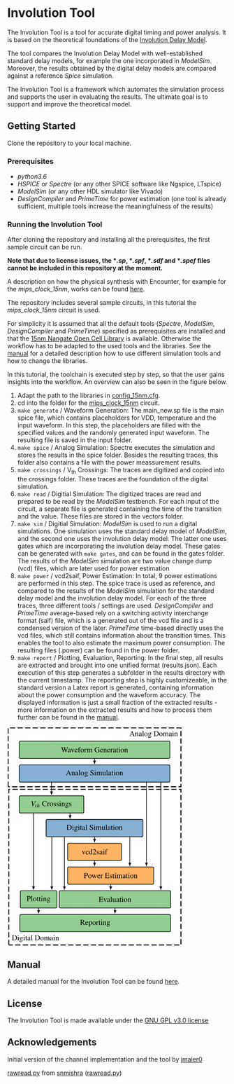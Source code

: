 # Involution Tool

The Involution Tool is a tool for accurate digital timing and power analysis. 
It is based on the theoretical foundations of the [Involution Delay Model](https://ieeexplore.ieee.org/document/7092619).

The tool compares the Involution Delay Model with well-established standard delay models, for example the one incorporated in *ModelSim*. Moreover, the results obtained by the digital delay models are compared against a reference *Spice* simulation.

The Involution Tool is a framework which automates the simulation process and supports the user in evaluating the results. 
The ultimate goal is to support and improve the theoretical model.

## Getting Started

Clone the repository to your local machine.

### Prerequisites
* *python3.6*
* *HSPICE* or *Spectre* (or any other SPICE software like Ngspice, LTspice)
* *ModelSim* (or any other HDL simulator like Vivado)
* *DesignCompiler* and *PrimeTime* for power estimation (one tool is already sufficient, multiple tools increase the meaningfulness of the results)

### Running the Involution Tool

After cloning the repository and installing all the prerequisites, the first sample circuit can be run.

__Note that due to license issues, the **.sp*, **.spf*, **.sdf* and **.spef* files cannot be included in this repository at the moment.__

A description on how the physical synthesis with Encounter, for example for the *mips_clock_15nm*, works can be found [here](https://paginas.fe.up.pt/~jcf/ensino/disciplinas/mieec/pcvlsi/2015-16/tut_encounter/tut_encounter.html).

The repository includes several sample circuits, in this tutorial the *mips_clock_15nm* circuit is used.

For simplicity it is assumed that all the default tools (*Spectre*, *ModelSim*, *DesignCompiler* and *PrimeTime*) specified as prerequisites are installed and that the [15nm Nangate Open Cell Library](https://www.researchgate.net/publication/274254091_Open_Cell_Library_in_15nm_FreePDK_Technology) is available. 
Otherwise the workflow has to be adapted to the used tools and the libraries. See the [manual](manual/manual.pdf) for a detailed description how to use different simulation tools and how to change the libraries.

In this tutorial, the toolchain is executed step by step, so that the user gains insights into the workflow. An overview can also be seen in the figure below. 

1. Adapt the path to the libraries in [config_15nm.cfg](circuits/config_15nm.cfg).
2. cd into the folder for the [mips_clock_15nm](circuits/mips_clock_15nm/) circuit.
3. `make generate` / Waveform Generation: The main\_new.sp file is the main spice file, which contains placeholders for VDD, temperature and the input waveform. In this step, the placeholders are filled with the specified values and the randomly generated input waveform. The resulting file is saved in the input folder.
4. `make spice` / Analog Simulation: Spectre executes the simulation and stores the results in the spice folder. Besides the resulting traces, this folder also contains a file with the power meassurement results.
5. `make crossings` / V<sub>th</sub> Crossings: The traces are digitized and copied into the crossings folder. These traces are the foundation of the digital simulation.
6. `make read` / Digitial Simulation: The digitized traces are read and prepared to be read by the *ModelSim* testbench. For each input of the circuit, a separate file is generated containing the time of the transition and the value. These files are stored in the vectors folder.
7. `make sim` / Digitial Simulation: *ModelSim* is used to run a digital simulations. One simulation uses the standard delay model of *ModelSim*, and the second one uses the involution delay model. The latter one uses gates which are incorporating the involution delay model. These gates can be generated with `make gates`, and can be found in the gates folder. The results of the *ModelSim* simulation are two value change dump (vcd) files, which are later used for power estimation
8. `make power` / vcd2saif, Power Estimation: In total, 9 power estimations are performed in this step. The spice trace is used as reference, and compared to the results of the *ModelSim* simulation for the standard delay model and the involution delay model. For each of the three traces, three different tools / settings are used. *DesignCompiler* and *PrimeTime* average-based rely on a switching activity interchange format (saif) file, which is a generated out of the vcd file and is a condensed version of the later. *PrimeTime* time-based directly uses the vcd files, which still contains information about the transition times. This enables the tool to also estimate the maximum power consumption.  The resulting files (.power) can be found in the power folder.
9. `make report` / Plotting, Evaluation, Reporting: In the final step, all results are extracted and brought into one unified format (results.json). Each execution of this step generates a subfolder in the results directory with the current timestamp. The reporting step is highly customizeable, in the standard version a Latex report is generated, containing information about the power consumption and the waveform accuracy. The displayed information is just a small fraction of the extracted results - more information on the extracted results and how to process them further can be found in the [manual](manual/manual.pdf).

<img align="center" src="./manual/figures/workflow.png" alt="drawing" width="400"/>

## Manual
A detailed manual for the Involution Tool can be found [here](manual/manual.pdf). 

## License

The Involution Tool is made available under the [GNU GPL v3.0 license](https://www.gnu.org/licenses/gpl-3.0.en.html)

## Acknowledgements

Initial version of the channel implementation and the tool by [jmaier0](https://github.com/jmaier0)

[rawread.py](./experiment_setup/python/rawread.py) from [snmishra](https://github.com/snmishra) ([rawread.py](https://gist.github.com/snmishra/27dcc624b639c2626137#file-rawread-py))
